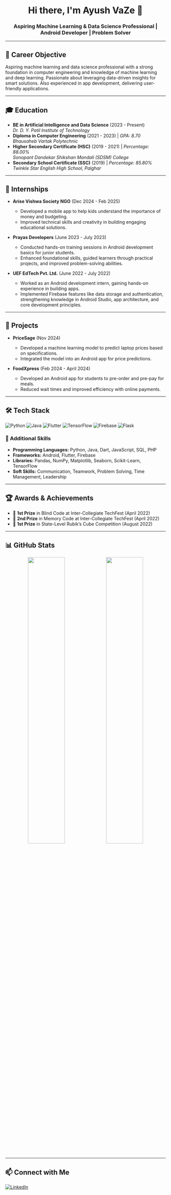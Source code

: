 <h1 align="center">Hi there, I'm Ayush VaZe 👋</h1>
<h3 align="center">Aspiring Machine Learning & Data Science Professional | Android Developer | Problem Solver</h3>

---

## 🎯 Career Objective  
Aspiring machine learning and data science professional with a strong foundation in computer engineering and knowledge of machine learning and deep learning. Passionate about leveraging data-driven insights for smart solutions. Also experienced in app development, delivering user-friendly applications.

---

## 🎓 Education  
- **BE in Artificial Intelligence and Data Science** (2023 - Present)  
  *Dr. D. Y. Patil Institute of Technology*  
- **Diploma in Computer Engineering** (2021 - 2023) | *GPA: 8.70*  
  *Bhausaheb Vartak Polytechnic*  
- **Higher Secondary Certificate (HSC)** (2019 - 2021) | *Percentage: 88.00%*  
  *Sonopant Dandekar Shikshan Mandali (SDSM) College*  
- **Secondary School Certificate (SSC)** (2019) | *Percentage: 85.80%*  
  *Twinkle Star English High School, Palghar*  

---

## 💼 Internships  
- **Arise Vishwa Society NGO** (Dec 2024 - Feb 2025)  
  - Developed a mobile app to help kids understand the importance of money and budgeting.  
  - Improved technical skills and creativity in building engaging educational solutions.  

- **Prayas Developers** (June 2023 - July 2023)  
  - Conducted hands-on training sessions in Android development basics for junior students.  
  - Enhanced foundational skills, guided learners through practical projects, and improved problem-solving abilities.  

- **UEF EdTech Pvt. Ltd.** (June 2022 - July 2022)  
  - Worked as an Android development intern, gaining hands-on experience in building apps.  
  - Implemented Firebase features like data storage and authentication, strengthening knowledge in Android Studio, app architecture, and core development principles.  

---

## 🚀 Projects  
- **PriceSage** (Nov 2024)  
  - Developed a machine learning model to predict laptop prices based on specifications.  
  - Integrated the model into an Android app for price predictions.  

- **FoodXpress** (Feb 2024 - April 2024)  
  - Developed an Android app for students to pre-order and pre-pay for meals.  
  - Reduced wait times and improved efficiency with online payments.  

---

## 🛠 Tech Stack  
![Python](https://img.shields.io/badge/Python-3776AB?style=for-the-badge&logo=python&logoColor=white)
![Java](https://img.shields.io/badge/Java-007396?style=for-the-badge&logo=java&logoColor=white)
![Flutter](https://img.shields.io/badge/Flutter-02569B?style=for-the-badge&logo=flutter&logoColor=white)
![TensorFlow](https://img.shields.io/badge/TensorFlow-FF6F00?style=for-the-badge&logo=tensorflow&logoColor=white)
![Firebase](https://img.shields.io/badge/Firebase-FFCA28?style=for-the-badge&logo=firebase&logoColor=black)
![Flask](https://img.shields.io/badge/Flask-000000?style=for-the-badge&logo=flask&logoColor=white)

### 📜 Additional Skills  
- **Programming Languages:** Python, Java, Dart, JavaScript, SQL, PHP  
- **Frameworks:** Android, Flutter, Firebase  
- **Libraries:** Pandas, NumPy, Matplotlib, Seaborn, Scikit-Learn, TensorFlow  
- **Soft Skills:** Communication, Teamwork, Problem Solving, Time Management, Leadership  

---

## 🏆 Awards & Achievements  
- 🥇 **1st Prize** in Blind Code at Inter-Collegiate TechFest (April 2022)  
- 🥈 **2nd Prize** in Memory Code at Inter-Collegiate TechFest (April 2022)  
- 🥇 **1st Prize** in State-Level Rubik’s Cube Competition (August 2022)  

---

## 📊 GitHub Stats  
<p align="center">
  <img width="48%" src="https://github-readme-stats.vercel.app/api?username=AyushVaZe67&show_icons=true&theme=dark" />
  <img width="48%" src="https://github-readme-streak-stats.herokuapp.com/?user=AyushVaZe67&theme=dark" />
</p>

---

## 📫 Connect with Me  
[![LinkedIn](https://img.shields.io/badge/LinkedIn-blue?style=for-the-badge&logo=linkedin)](https://www.linkedin.com/in/ayush-vaze-486694280/)

